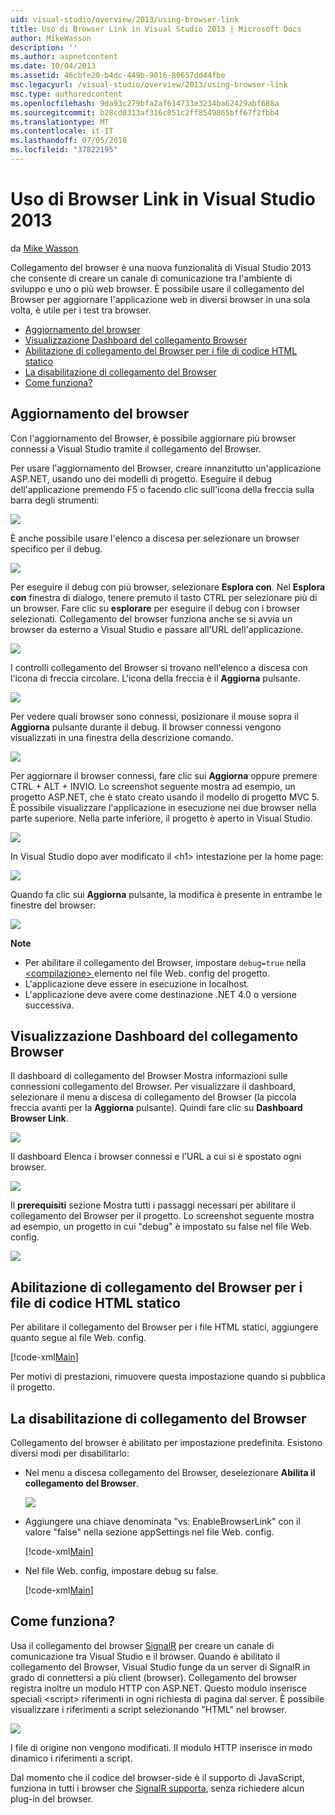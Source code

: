 ```yaml
---
uid: visual-studio/overview/2013/using-browser-link
title: Uso di Browser Link in Visual Studio 2013 | Microsoft Docs
author: MikeWasson
description: ''
ms.author: aspnetcontent
ms.date: 10/04/2013
ms.assetid: 46cbfe20-b4dc-449b-9016-80657dd44fbe
msc.legacyurl: /visual-studio/overview/2013/using-browser-link
msc.type: authoredcontent
ms.openlocfilehash: 9da93c279bfa2af614733e3234ba62429abf688a
ms.sourcegitcommit: b28cd0313af316c051c2ff8549865bff67f2fbb4
ms.translationtype: MT
ms.contentlocale: it-IT
ms.lasthandoff: 07/05/2018
ms.locfileid: "37822195"
---
```

<a name="using-browser-link-in-visual-studio-2013"></a>Uso di Browser Link in Visual Studio 2013
====================
da [Mike Wasson](https://github.com/MikeWasson)

Collegamento del browser è una nuova funzionalità di Visual Studio 2013 che consente di creare un canale di comunicazione tra l'ambiente di sviluppo e uno o più web browser. È possibile usare il collegamento del Browser per aggiornare l'applicazione web in diversi browser in una sola volta, è utile per i test tra browser.

- [Aggiornamento del browser](#browser-refresh)
- [Visualizzazione Dashboard del collegamento Browser](#dashboard)
- [Abilitazione di collegamento del Browser per i file di codice HTML statico](#static-html)
- [La disabilitazione di collegamento del Browser](#disabling)
- [Come funziona?](#how-it-works)

<a id="browser-refresh"></a>
## <a name="browser-refresh"></a>Aggiornamento del browser

Con l'aggiornamento del Browser, è possibile aggiornare più browser connessi a Visual Studio tramite il collegamento del Browser.

Per usare l'aggiornamento del Browser, creare innanzitutto un'applicazione ASP.NET, usando uno dei modelli di progetto. Eseguire il debug dell'applicazione premendo F5 o facendo clic sull'icona della freccia sulla barra degli strumenti:

![](using-browser-link/_static/image1.png)

È anche possibile usare l'elenco a discesa per selezionare un browser specifico per il debug.

![](using-browser-link/_static/image2.png)

Per eseguire il debug con più browser, selezionare **Esplora con**. Nel **Esplora con** finestra di dialogo, tenere premuto il tasto CTRL per selezionare più di un browser. Fare clic su **esplorare** per eseguire il debug con i browser selezionati. Collegamento del browser funziona anche se si avvia un browser da esterno a Visual Studio e passare all'URL dell'applicazione.

![](using-browser-link/_static/image3.png)

I controlli collegamento del Browser si trovano nell'elenco a discesa con l'icona di freccia circolare. L'icona della freccia è il **Aggiorna** pulsante.

![](using-browser-link/_static/image4.png)

Per vedere quali browser sono connessi, posizionare il mouse sopra il **Aggiorna** pulsante durante il debug. Il browser connessi vengono visualizzati in una finestra della descrizione comando.

![](using-browser-link/_static/image5.png)

Per aggiornare il browser connessi, fare clic sui **Aggiorna** oppure premere CTRL + ALT + INVIO. Lo screenshot seguente mostra ad esempio, un progetto ASP.NET, che è stato creato usando il modello di progetto MVC 5. È possibile visualizzare l'applicazione in esecuzione nei due browser nella parte superiore. Nella parte inferiore, il progetto è aperto in Visual Studio.

![](using-browser-link/_static/image6.png)

In Visual Studio dopo aver modificato il &lt;h1&gt; intestazione per la home page:

![](using-browser-link/_static/image7.png)

Quando fa clic sui **Aggiorna** pulsante, la modifica è presente in entrambe le finestre del browser:

![](using-browser-link/_static/image8.png)

**Note**

- Per abilitare il collegamento del Browser, impostare `debug=true` nella [ &lt;compilazione&gt; ](https://msdn.microsoft.com/library/s10awwz0(v=vs.85).aspx) elemento nel file Web. config del progetto.
- L'applicazione deve essere in esecuzione in localhost.
- L'applicazione deve avere come destinazione .NET 4.0 o versione successiva.

<a id="dashboard"></a>
## <a name="viewing-the-browser-link-dashboard"></a>Visualizzazione Dashboard del collegamento Browser

Il dashboard di collegamento del Browser Mostra informazioni sulle connessioni collegamento del Browser. Per visualizzare il dashboard, selezionare il menu a discesa di collegamento del Browser (la piccola freccia avanti per la **Aggiorna** pulsante). Quindi fare clic su **Dashboard Browser Link**.

![](using-browser-link/_static/image9.png)

Il dashboard Elenca i browser connessi e l'URL a cui si è spostato ogni browser.

![](using-browser-link/_static/image10.png)

Il **prerequisiti** sezione Mostra tutti i passaggi necessari per abilitare il collegamento del Browser per il progetto. Lo screenshot seguente mostra ad esempio, un progetto in cui "debug" è impostato su false nel file Web. config.

![](using-browser-link/_static/image11.png)

<a id="static-html"></a>
## <a name="enabling-browser-link-for-static-html-files"></a>Abilitazione di collegamento del Browser per i file di codice HTML statico

Per abilitare il collegamento del Browser per i file HTML statici, aggiungere quanto segue al file Web. config.

[!code-xml[Main](using-browser-link/samples/sample1.xml)]

Per motivi di prestazioni, rimuovere questa impostazione quando si pubblica il progetto.

<a id="disabling"></a>
## <a name="disabling-browser-link"></a>La disabilitazione di collegamento del Browser

Collegamento del browser è abilitato per impostazione predefinita. Esistono diversi modi per disabilitarlo:

- Nel menu a discesa collegamento del Browser, deselezionare **Abilita il collegamento del Browser**. 

    ![](using-browser-link/_static/image12.png)
- Aggiungere una chiave denominata "vs: EnableBrowserLink" con il valore "false" nella sezione appSettings nel file Web. config. 

    [!code-xml[Main](using-browser-link/samples/sample2.xml)]
- Nel file Web. config, impostare debug su false. 

    [!code-xml[Main](using-browser-link/samples/sample3.xml)]

<a id="how-it-works"></a>
## <a name="how-does-it-work"></a>Come funziona?

Usa il collegamento del browser [SignalR](../../../signalr/index.md) per creare un canale di comunicazione tra Visual Studio e il browser. Quando è abilitato il collegamento del Browser, Visual Studio funge da un server di SignalR in grado di connettersi a più client (browser). Collegamento del browser registra inoltre un modulo HTTP con ASP.NET. Questo modulo inserisce speciali &lt;script&gt; riferimenti in ogni richiesta di pagina dal server. È possibile visualizzare i riferimenti a script selezionando "HTML" nel browser.

![](using-browser-link/_static/image13.png)

I file di origine non vengono modificati. Il modulo HTTP inserisce in modo dinamico i riferimenti a script.

Dal momento che il codice del browser-side è il supporto di JavaScript, funziona in tutti i browser che [SignalR supporta](../../../signalr/overview/getting-started/supported-platforms.md), senza richiedere alcun plug-in del browser.
